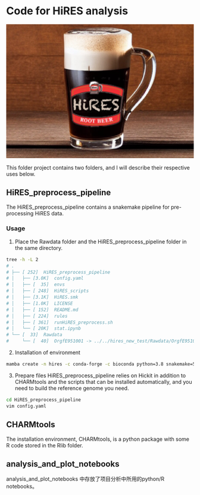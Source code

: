 # Code for HiRES analysis

![hires](label.png)

This folder project contains two folders, and I will describe their respective uses below.


## HiRES_preprocess_pipeline

The HiRES_preprocess_pipeline contains a snakemake pipeline for pre-processing HiRES data.

### Usage
1. Place the Rawdata folder and the HiRES_preprocess_pipeline folder in the same directory.
```bash
tree -h -L 2
# .
# ├── [ 252]  HiRES_preprocess_pipeline
# │   ├── [3.0K]  config.yaml
# │   ├── [  35]  envs
# │   ├── [ 248]  HiRES_scripts
# │   ├── [3.1K]  HiRES.smk
# │   ├── [1.0K]  LICENSE
# │   ├── [ 152]  README.md
# │   ├── [ 224]  rules
# │   ├── [ 361]  runHiRES_preprocess.sh
# │   └── [ 20K]  stat.ipynb
# └── [  33]  Rawdata
#     └── [  40]  OrgfE951001 -> ../../hires_new_test/Rawdata/OrgfE951001
```
2. Installation of environment
```bash
mamba create -n hires -c conda-forge -c bioconda python=3.8 snakemake=5.20.1 
```
3. Prepare files
HiRES_preprocess_pipeline relies on Hickit in addition to CHARMtools and the scripts that can be installed automatically, and you need to build the reference genome you need.
```bash
cd HiRES_preprocess_pipeline
vim config.yaml
```


## CHARMtools
The installation environment, CHARMtools, is a python package with some R code stored in the Rlib folder.

## analysis_and_plot_notebooks
analysis_and_plot_notebooks 中存放了项目分析中所用的python/R notebooks。